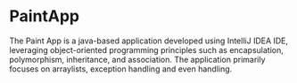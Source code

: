 # PaintApp
The Paint App is a java-based application developed using IntelliJ IDEA IDE, leveraging object-oriented programming principles such as encapsulation, polymorphism, inheritance, and association. The application primarily focuses on arraylists, exception handling and even handling.

